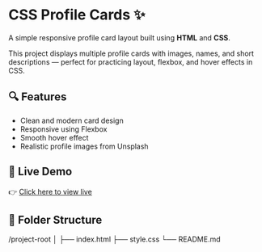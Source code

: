 # CSS Profile Cards ✨

A simple responsive profile card layout built using **HTML** and **CSS**.

This project displays multiple profile cards with images, names, and short descriptions — perfect for practicing layout, flexbox, and hover effects in CSS.

## 🔍 Features

- Clean and modern card design
- Responsive using Flexbox
- Smooth hover effect
- Realistic profile images from Unsplash

## 🚀 Live Demo

👉 [Click here to view live](https://Anu-2509.github.io/html-css-webpage/)  

## 📁 Folder Structure
/project-root
│
├── index.html
├── style.css
└── README.md
